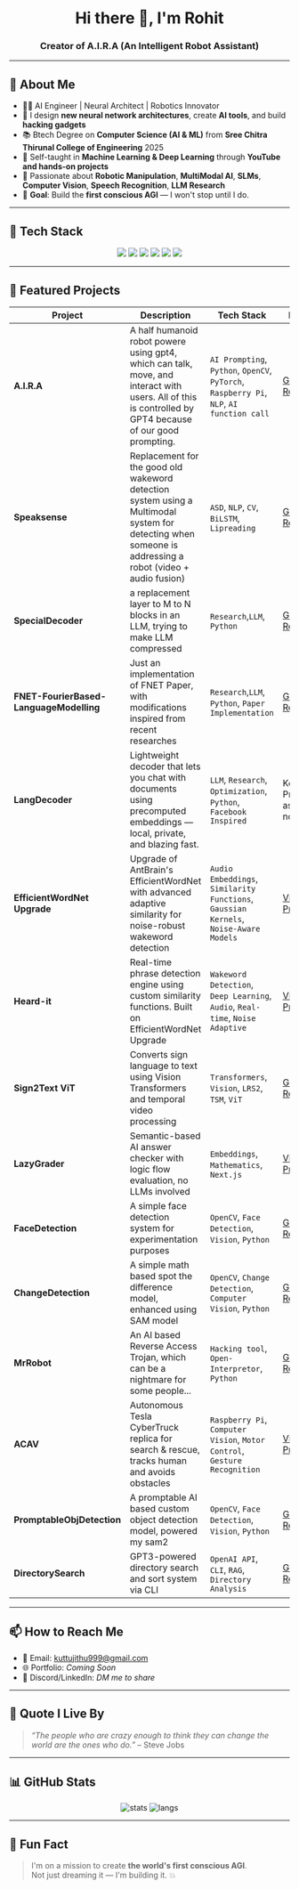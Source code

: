 <!-- Banner Image -->

<h1 align="center">Hi there 👋, I'm Rohit</h1>
<h3 align="center">Creator of A.I.R.A (An Intelligent Robot Assistant)</h3>

---

## 🚀 About Me

- 👨‍💻 AI Engineer | Neural Architect | Robotics Innovator  
- 🧠 I design **new neural network architectures**, create **AI tools**, and build **hacking gadgets**  
- 📚 Btech Degree on **Computer Science (AI & ML)** from **Sree Chitra Thirunal College of Engineering** 2025
- 🧪 Self-taught in **Machine Learning & Deep Learning** through **YouTube and hands-on projects**  
- 🤖 Passionate about **Robotic Manipulation**, **MultiModal AI**, **SLMs**, **Computer Vision**, **Speech Recognition**, **LLM Research**
- 🧬 **Goal**: Build the **first conscious AGI** — I won't stop until I do.

---

## 🔧 Tech Stack

<p align="center">
  <img src="https://img.shields.io/badge/Python-FFD43B?style=for-the-badge&logo=python&logoColor=darkgreen"/>
  <img src="https://img.shields.io/badge/PyTorch-EE4C2C?style=for-the-badge&logo=pytorch&logoColor=white"/>
  <img src="https://img.shields.io/badge/TensorFlow-FF6F00?style=for-the-badge&logo=tensorflow&logoColor=white"/>
  <img src="https://img.shields.io/badge/OpenCV-27338e?style=for-the-badge&logo=opencv&logoColor=white"/>
  <img src="https://img.shields.io/badge/C++-00599C?style=for-the-badge&logo=c%2B%2B&logoColor=white"/>
  <img src="https://img.shields.io/badge/Linux-FCC624?style=for-the-badge&logo=linux&logoColor=black"/>
</p>

---

## 📂 Featured Projects

| Project | Description | Tech Stack | Link |
|--------|-------------|------------|------|
| **A.I.R.A** | A half humanoid robot powere using gpt4, which can talk, move, and interact with users. All of this is controlled by GPT4 because of our good prompting. | `AI Prompting`, `Python`, `OpenCV`, `PyTorch`, `Raspberry Pi`, `NLP`, `AI function call` | [GitHub Repo](https://github.com/EurekaBotics/project-AIRA) |
| **Speaksense** | Replacement for the good old wakeword detection system using a Multimodal system for detecting when someone is addressing a robot (video + audio fusion) | `ASD`, `NLP`, `CV`, `BiLSTM`, `Lipreading` | [GitHub Repo](https://github.com/Dawn-Of-Justice/SpeakSense) |
| **SpecialDecoder** | a replacement layer to M to N blocks in an LLM, trying to make LLM compressed | `Research`,`LLM`, `Python` | [GitHub Repo](https://github.com/Rohit909-creator/SpecialDecoder) |
| **FNET-FourierBased-LanguageModelling** | Just an implementation of FNET Paper, with modifications inspired from recent researches | `Research`,`LLM`, `Python`, `Paper Implementation` | [GitHub Repo](https://github.com/Rohit909-creator/FNET-FourierBased-LanguageModelling) |
| **LangDecoder** | Lightweight decoder that lets you chat with documents using precomputed embeddings — local, private, and blazing fast. | `LLM`, `Research`, `Optimization`, `Python`, `Facebook Inspired` | Kept Private as of now |
| **EfficientWordNet Upgrade** | Upgrade of AntBrain's EfficientWordNet with advanced adaptive similarity for noise-robust wakeword detection | `Audio Embeddings`, `Similarity Functions`, `Gaussian Kernels`, `Noise-Aware Models` | [View Project](https://github.com/Rohit909-creator/EfficientWordNet_Upgrade) |
| **Heard-it** | Real-time phrase detection engine using custom similarity functions. Built on EfficientWordNet Upgrade | `Wakeword Detection`, `Deep Learning`, `Audio`, `Real-time`, `Noise Adaptive` | [View Project](https://github.com/Rohit909-creator/Heard-It) |
| **Sign2Text ViT** | Converts sign language to text using Vision Transformers and temporal video processing | `Transformers`, `Vision`, `LRS2`, `TSM`, `ViT` | [GitHub Repo](https://github.com/Rohit909-creator/Sign2Text-Vision-Transformer-Powered-Video-Processing) |
| **LazyGrader** | Semantic-based AI answer checker with logic flow evaluation, no LLMs involved | `Embeddings`, `Mathematics`, `Next.js` | [View Project](https://github.com/Harith100/LazyGrader) |
| **FaceDetection** | A simple face detection system for experimentation purposes | `OpenCV`, `Face Detection`, `Vision`, `Python` | [GitHub Repo](https://github.com/Rohit909-creator/FaceDetection) |
| **ChangeDetection** | A simple math based spot the difference model, enhanced using SAM model | `OpenCV`, `Change Detection`, `Computer Vision`, `Python` | [GitHub Repo](https://github.com/Rohit909-creator/ChangeDetection) |
| **MrRobot** | An AI based Reverse Access Trojan, which can be a nightmare for some people... | `Hacking tool`, `Open-Interpretor`, `Python` | [GitHub Repo](https://github.com/Rohit909-creator/MrRobot) |
| **ACAV** | Autonomous Tesla CyberTruck replica for search & rescue, tracks human and avoids obstacles | `Raspberry Pi`, `Computer Vision`, `Motor Control`, `Gesture Recognition` | [View Project](https://github.com/Dawn-Of-Justice/Autonomus-Construction-Aid-Vehicle) |
| **PromptableObjDetection** | A promptable AI based custom object detection model, powered my sam2 | `OpenCV`, `Face Detection`, `Vision`, `Python` | [GitHub Repo](https://github.com/Rohit909-creator/CustomObjectDetection) |
| **DirectorySearch** | GPT3-powered directory search and sort system via CLI | `OpenAI API`, `CLI`, `RAG`, `Directory Analysis` | [GitHub Repo](https://github.com/Rohit909-creator/DirectorySearch) |
---

## 📫 How to Reach Me

- 📧 Email: [kuttujithu999@gmail.com](mailto:kuttujithu999@gmail.com)  
- 🌐 Portfolio: *Coming Soon*
- 🧠 Discord/LinkedIn: *DM me to share*

---

## 🧠 Quote I Live By
> *“The people who are crazy enough to think they can change the world are the ones who do.”* – Steve Jobs

---

## 📊 GitHub Stats

<p align="center">
  <img src="https://github-readme-stats.vercel.app/api?username=Rohit909-creator&show_icons=true&theme=tokyonight" alt="stats" />
  <img src="https://github-readme-stats.vercel.app/api/top-langs/?username=Rohit909-creator&layout=compact&theme=tokyonight" alt="langs" />
</p>

---

## 🧪 Fun Fact

> I'm on a mission to create **the world's first conscious AGI**.  
> Not just dreaming it — I'm building it. 💥
